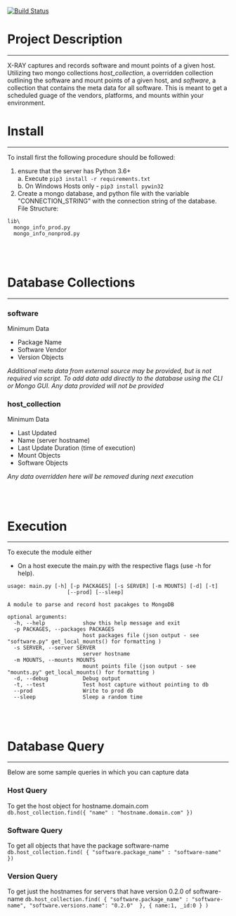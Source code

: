 [![Build Status](https://travis-ci.org/paychex/xray.svg?branch=master)](https://travis-ci.org/paychex/xray)

# Project Description
---
X-RAY captures and records software and mount points of a given host. Utilizing two mongo collections *host_collection*, a overridden collection outlining the software and mount points of a given host, and *software*, a collection that contains the meta data for all software. This is meant to get a scheduled guage of the vendors, platforms, and mounts within your environment.


# Install
---
To install first the following procedure should be followed:
 1. ensure that the server has Python 3.6+<br>
  a. Execute `pip3 install -r requirements.txt`<br>
  b. On Windows Hosts only - `pip3 install pywin32`
 2. Create a mongo database, and python file with the variable "CONNECTION_STRING" with the connection string of the database.
   File Structure:
```
lib\
  mongo_info_prod.py
  mongo_info_nonprod.py
```


<br><br>
# Database Collections
---
### software
Minimum Data
* Package Name
* Software Vendor
* Version Objects

*Additional meta data from external source may be provided, but is not required via script. To add data add directly to the database using the CLI or Mongo GUI. Any data provided will not be provided*

### host_collection
Minimum Data
* Last Updated
* Name (server hostname)
* Last Update Duration (time of execution)
* Mount Objects
* Software Objects

*Any data overridden here will be removed during next execution*

<br><br>
# Execution
---
To execute the module either
* On a host execute the main.py with the respective flags (use -h for help).
```
usage: main.py [-h] [-p PACKAGES] [-s SERVER] [-m MOUNTS] [-d] [-t]
                   [--prod] [--sleep]

A module to parse and record host pacakges to MongoDB

optional arguments:
  -h, --help            show this help message and exit
  -p PACKAGES, --packages PACKAGES
                        host packages file (json output - see "software.py" get_local_mounts() for formatting )
  -s SERVER, --server SERVER
                        server hostname
  -m MOUNTS, --mounts MOUNTS
                        mount points file (json output - see "mounts.py" get_local_mounts() for formatting )
  -d, --debug           Debug output
  -t, --test            Test host capture without pointing to db
  --prod                Write to prod db
  --sleep               Sleep a random time
```

<br><br>
# Database Query
---
Below are some sample queries in which you can capture data
### Host Query
To get the host object for hostname.domain.com
`db.host_collection.find({ "name" : "hostname.domain.com" })`
### Software Query
To get all objects that have the package software-name
`db.host_collection.find( { "software.package_name" : "software-name" })`
### Version Query
To get just the hostnames for servers that have version 0.2.0 of software-name
`db.host_collection.find( { "software.package_name" : "software-name", "software.versions.name": "0.2.0"  }, { name:1, _id:0 } )`

<br><br>

